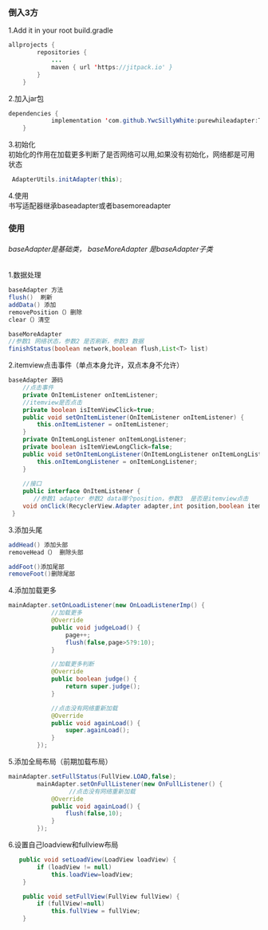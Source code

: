 ### 倒入3方
1.Add it in your root build.gradle
```java
allprojects {
		repositories {
			...
			maven { url 'https://jitpack.io' }
		}
	}

```
2.加入jar包
```java
dependencies {
	        implementation 'com.github.YwcSillyWhite:purewhileadapter:Tag'
	}
```
3.初始化<br>
初始化的作用在加载更多判断了是否网络可以用,如果没有初始化，网络都是可用状态
```java
 AdapterUtils.initAdapter(this);
```

4.使用<br>
书写适配器继承baseadapter或者basemoreadapter

### 使用
###### baseAdapter是基础类， baseMoreAdapter 是baseAdapter子类
1.数据处理
```java
baseAdapter 方法
flush()  刷新
addData() 添加
removePosition（）删除
clear（）清空

baseMoreAdapter
//参数1 网络状态，参数2 是否刷新，参数3 数据
finishStatus(boolean network,boolean flush,List<T> list)
```

2.itemview点击事件（单点本身允许，双点本身不允许）
```java
baseAdapter 源码
    //点击事件
    private OnItemListener onItemListener;
    //itemview是否点击
    private boolean isItemViewClick=true;
    public void setOnItemListener(OnItemListener onItemListener) {
        this.onItemListener = onItemListener;
    }
    private OnItemLongListener onItemLongListener;
    private boolean isItemViewLongClick=false;
    public void setOnItemLongListener(OnItemLongListener onItemLongListener) {
        this.onItemLongListener = onItemLongListener;
    }
		
	//接口	
	public interface OnItemListener {
	   //参数1 adapter 参数2 data哪个position，参数3  是否是itemview点击
    void onClick(RecyclerView.Adapter adapter,int position,boolean itemView);
 }
```

3.添加头尾
```java
addHead() 添加头部
removeHead（） 删除头部

addFoot()添加尾部
removeFoot()删除尾部
```

4.添加加载更多
```java
mainAdapter.setOnLoadListener(new OnLoadListenerImp() {
            //加载更多
            @Override
            public void judgeLoad() {
                page++;
                flush(false,page>5?9:10);
            }

            //加载更多判断
            @Override
            public boolean judge() {
                return super.judge();
            }

            //点击没有网络重新加载
            @Override
            public void againLoad() {
                super.againLoad();
            }
        });
```

5.添加全局布局（前期加载布局）
```java
mainAdapter.setFullStatus(FullView.LOAD,false);
        mainAdapter.setOnFullListener(new OnFullListener() {
				 //点击没有网络重新加载
            @Override
            public void againLoad() {
                flush(false,10);
            }
        });
```

6.设置自己loadview和fullview布局
```java
   public void setLoadView(LoadView loadView) {
        if (loadView != null)
            this.loadView=loadView;
    }

    public void setFullView(FullView fullView) {
        if (fullView!=null)
            this.fullView = fullView;
    }
```





